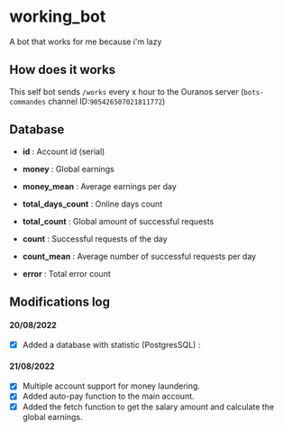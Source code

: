 # working_bot

A bot that works for me because i'm lazy

## How does it works

This self bot sends `/works` every x hour to the Ouranos server (`bots-commandes` channel ID:`905426507021811772`)

## Database

- **id** : Account id (serial)


- **money** : Global earnings


- **money_mean** : Average earnings per day


- **total_days_count** : Online days count


- **total_count** : Global amount of successful requests


- **count** : Successful requests of the day


- **count_mean** : Average number of successful requests per day


- **error** : Total error count

## Modifications log

#### 20/08/2022

- [x] Added a database with statistic (PostgresSQL) :

#### 21/08/2022

- [x] Multiple account support for money laundering.
- [x] Added auto-pay function to the main account.
- [x] Added the fetch function to get the salary amount and calculate the global earnings.